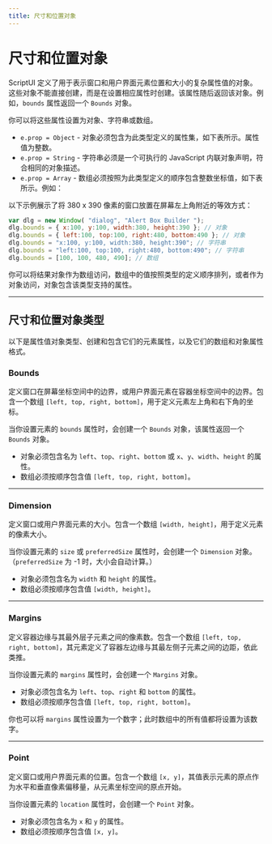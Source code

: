 ```yaml
---
title: 尺寸和位置对象
---
```

# 尺寸和位置对象

ScriptUI 定义了用于表示窗口和用户界面元素位置和大小的复杂属性值的对象。这些对象不能直接创建，而是在设置相应属性时创建。该属性随后返回该对象。例如，`bounds` 属性返回一个 `Bounds` 对象。

你可以将这些属性设置为对象、字符串或数组。

- `e.prop = Object` - 对象必须包含为此类型定义的属性集，如下表所示。属性值为整数。
- `e.prop = String` - 字符串必须是一个可执行的 JavaScript 内联对象声明，符合相同的对象描述。
- `e.prop = Array` - 数组必须按照为此类型定义的顺序包含整数坐标值，如下表所示。例如：

以下示例展示了将 380 x 390 像素的窗口放置在屏幕左上角附近的等效方式：

```javascript
var dlg = new Window( "dialog", "Alert Box Builder ");
dlg.bounds = { x:100, y:100, width:380, height:390 }; // 对象
dlg.bounds = { left:100, top:100, right:480, bottom:490 }; // 对象
dlg.bounds = "x:100, y:100, width:380, height:390"; // 字符串
dlg.bounds = "left:100, top:100, right:480, bottom:490"; // 字符串
dlg.bounds = [100, 100, 480, 490]; // 数组
```

你可以将结果对象作为数组访问，数组中的值按照类型的定义顺序排列，或者作为对象访问，对象包含该类型支持的属性。

---

## 尺寸和位置对象类型

以下是属性值对象类型、创建和包含它们的元素属性，以及它们的数组和对象属性格式。

### Bounds

定义窗口在屏幕坐标空间中的边界，或用户界面元素在容器坐标空间中的边界。包含一个数组 `[left, top, right, bottom]`，用于定义元素左上角和右下角的坐标。

当你设置元素的 `bounds` 属性时，会创建一个 `Bounds` 对象，该属性返回一个 `Bounds` 对象。

- 对象必须包含名为 `left`、`top`、`right`、`bottom` 或 `x`、`y`、`width`、`height` 的属性。
- 数组必须按顺序包含值 `[left, top, right, bottom]`。

---

### Dimension

定义窗口或用户界面元素的大小。包含一个数组 `[width, height]`，用于定义元素的像素大小。

当你设置元素的 `size` 或 `preferredSize` 属性时，会创建一个 `Dimension` 对象。（`preferredSize` 为 -1 时，大小会自动计算。）

- 对象必须包含名为 `width` 和 `height` 的属性。
- 数组必须按顺序包含值 `[width, height]`。

---

### Margins

定义容器边缘与其最外层子元素之间的像素数。包含一个数组 `[left, top, right, bottom]`，其元素定义了容器左边缘与其最左侧子元素之间的边距，依此类推。

当你设置元素的 `margins` 属性时，会创建一个 `Margins` 对象。

- 对象必须包含名为 `left`、`top`、`right` 和 `bottom` 的属性。
- 数组必须按顺序包含值 `[left, top, right, bottom]`。

你也可以将 `margins` 属性设置为一个数字；此时数组中的所有值都将设置为该数字。

---

### Point

定义窗口或用户界面元素的位置。包含一个数组 `[x, y]`，其值表示元素的原点作为水平和垂直像素偏移量，从元素坐标空间的原点开始。

当你设置元素的 `location` 属性时，会创建一个 `Point` 对象。

- 对象必须包含名为 `x` 和 `y` 的属性。
- 数组必须按顺序包含值 `[x, y]`。
